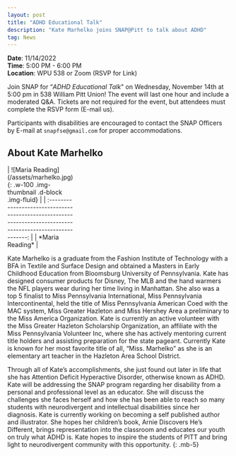 ```yaml
---
layout: post
title: "ADHD Educational Talk"
description: "Kate Marhelko joins SNAP@Pitt to talk about ADHD"
tag: News
---
```


**Date**: 11/14/2022  
**Time**: 5:00 PM - 6:00 PM  
**Location**: WPU 538 or Zoom (RSVP for Link)

Join SNAP for “*ADHD Educational Talk*" on Wednesday, November 14th at 5:00 pm in 538 William Pitt Union! The event will last one hour and include a moderated Q&A. Tickets are not required for the event, but attendees must complete the RSVP form (E-mail us).


Participants with disabilities are encouraged to contact the SNAP Officers by E-mail at `snapfse@gmail.com` for proper accommodations.


## About Kate Marhelko

<div class="w-25 float-start me-2 mb-2" style="max-width: 150px" markdown="1">
| ![Maria Reading](/assets/marhelko.jpg){: .w-100 .img-thumbnail .d-block .img-fluid} |
| :-----------------------------------------------------------------------------------------------------------: |
|                                              *Maria Reading*                                  |

</div>

Kate Marhelko is a graduate from the Fashion Institute of Technology with a BFA in Textile and Surface Design and obtained a Masters in Early Childhood Education from Bloomsburg University of Pennsylvania. Kate has designed consumer products for Disney, The MLB and the hand warmers the NFL players wear during her time living in Manhattan. She also was a top 5 finalist to Miss Pennsylvania International, Miss Pennsylvania Intercontinental, held the title of Miss Pennsylvania American Coed with the MAC system, Miss Greater Hazleton and Miss Hershey Area a preliminary to the Miss America Organization. Kate is currently an active volunteer with the Miss Greater Hazleton Scholarship Organization, an affiliate with the Miss Pennsylvania Volunteer Inc, where she has actively mentoring current title holders and assisting preparation for the state pageant. Currently Kate is known for her most favorite title of all, “Miss. Marhelko” as she is an elementary art teacher in the Hazleton Area School District. 

Through all of Kate’s accomplishments, she just found out later in life that she has Attention Deficit Hyperactive Disorder, otherwise known as ADHD. Kate will be addressing the SNAP program regarding her disability from a personal and professional level as an educator. She will discuss the challenges she faces herself and how she has been able to reach so many students with neurodivergent and intellectual disabilities since her diagnosis. Kate is currently working on becoming a self published author and illustrator. She hopes her children’s book, Arnie Discovers He’s Different, brings representation into the classroom and educates our youth on truly what ADHD is. Kate hopes to inspire the students of PITT and bring light to neurodivergent community with this opportunity.
{: .mb-5}

<br />

<br />
